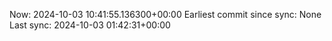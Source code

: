 Now: 2024-10-03 10:41:55.136300+00:00 Earliest commit since sync: None Last sync: 2024-10-03 01:42:31+00:00
